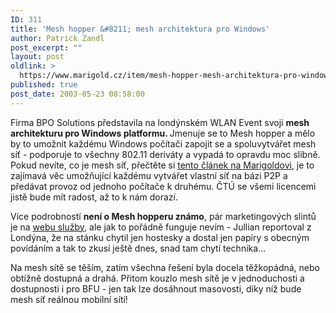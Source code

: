 ```yaml
---
ID: 311
title: 'Mesh hopper &#8211; mesh architektura pro Windows'
author: Patrick Zandl
post_excerpt: ""
layout: post
oldlink: >
  https://www.marigold.cz/item/mesh-hopper-mesh-architektura-pro-windows
published: true
post_date: 2003-05-23 08:58:00
---
```

<p>
Firma BPO Solutions představila na londýnském WLAN Event&#160;svoji <STRONG>mesh architekturu pro Windows platformu. </STRONG>Jmenuje se to Mesh hopper a mělo by to umožnit každému Windows počítači zapojit se a spoluvytvářet mesh síť - podporuje to všechny 802.11 deriváty a vypadá to opravdu moc slibně. Pokud nevíte, co je mesh síť, přečtěte si <A href="/trh/meshnetwork030330.html">tento článek na Marigoldovi</A>, je to zajímavá věc umožňující každému vytvářet vlastní síť na bázi P2P a předávat provoz od jednoho počítače k druhému. ČTÚ se všemi licencemi jistě bude mít radost, až to k nám dorazí. </p>

<p>
Více podrobností <STRONG>není o Mesh hopperu známo</STRONG>, pár marketingových slintů je na <A href="http://www.meshhopper.com/" target=_blank>webu služby</A>, ale jak to pořádně funguje nevím - Jullian reportoval z Londýna, že na stánku chytil jen hostesky a dostal jen papíry s obecným povídáním a tak to zkusí ještě dnes, snad tam chytí technika...</p>

<p>
Na mesh sítě se těším, zatím všechna řešení byla docela těžkopádná, nebo obtížně dostupná a drahá. Přitom kouzlo mesh sítě je v jednoduchosti a dostupnosti i pro BFU - jen tak lze dosáhnout masovosti, díky níž bude mesh síť reálnou mobilní sítí!</p>
